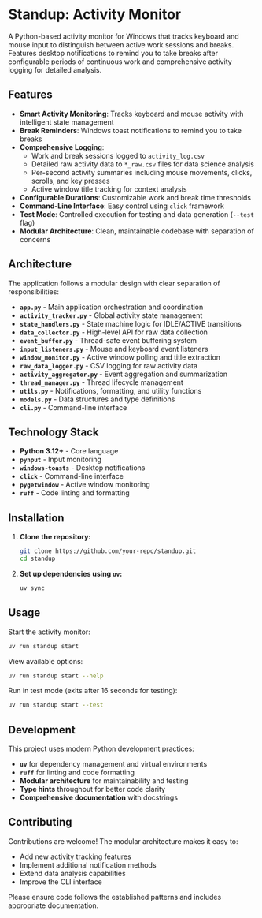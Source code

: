 # Standup: Activity Monitor

A Python-based activity monitor for Windows that tracks keyboard and mouse input to distinguish between active work sessions and breaks. Features desktop notifications to remind you to take breaks after configurable periods of continuous work and comprehensive activity logging for detailed analysis.

## Features

*   **Smart Activity Monitoring**: Tracks keyboard and mouse activity with intelligent state management
*   **Break Reminders**: Windows toast notifications to remind you to take breaks
*   **Comprehensive Logging**:
    *   Work and break sessions logged to `activity_log.csv`
    *   Detailed raw activity data to `*_raw.csv` files for data science analysis
    *   Per-second activity summaries including mouse movements, clicks, scrolls, and key presses
    *   Active window title tracking for context analysis
*   **Configurable Durations**: Customizable work and break time thresholds
*   **Command-Line Interface**: Easy control using `click` framework
*   **Test Mode**: Controlled execution for testing and data generation (`--test` flag)
*   **Modular Architecture**: Clean, maintainable codebase with separation of concerns

## Architecture

The application follows a modular design with clear separation of responsibilities:

- **`app.py`** - Main application orchestration and coordination
- **`activity_tracker.py`** - Global activity state management
- **`state_handlers.py`** - State machine logic for IDLE/ACTIVE transitions
- **`data_collector.py`** - High-level API for raw data collection
- **`event_buffer.py`** - Thread-safe event buffering system
- **`input_listeners.py`** - Mouse and keyboard event listeners
- **`window_monitor.py`** - Active window polling and title extraction
- **`raw_data_logger.py`** - CSV logging for raw activity data
- **`activity_aggregator.py`** - Event aggregation and summarization
- **`thread_manager.py`** - Thread lifecycle management
- **`utils.py`** - Notifications, formatting, and utility functions
- **`models.py`** - Data structures and type definitions
- **`cli.py`** - Command-line interface

## Technology Stack

*   **Python 3.12+** - Core language
*   **`pynput`** - Input monitoring
*   **`windows-toasts`** - Desktop notifications
*   **`click`** - Command-line interface
*   **`pygetwindow`** - Active window monitoring
*   **`ruff`** - Code linting and formatting

## Installation

1.  **Clone the repository:**
    ```bash
    git clone https://github.com/your-repo/standup.git
    cd standup
    ```

2.  **Set up dependencies using `uv`:**
    ```bash
    uv sync
    ```

## Usage

Start the activity monitor:

```bash
uv run standup start
```

View available options:

```bash
uv run standup start --help
```

Run in test mode (exits after 16 seconds for testing):

```bash
uv run standup start --test
```

## Development

This project uses modern Python development practices:

- **`uv`** for dependency management and virtual environments
- **`ruff`** for linting and code formatting
- **Modular architecture** for maintainability and testing
- **Type hints** throughout for better code clarity
- **Comprehensive documentation** with docstrings

## Contributing

Contributions are welcome! The modular architecture makes it easy to:
- Add new activity tracking features
- Implement additional notification methods
- Extend data analysis capabilities
- Improve the CLI interface

Please ensure code follows the established patterns and includes appropriate documentation.
